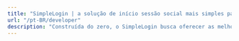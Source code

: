 ```yaml
---
title: "SimpleLogin | a solução de início sessão social mais simples para desenvolvedores"
url: "/pt-BR/developer"
description: "Construída do zero, o SimpleLogin busca oferecer as melhores experiências para desenvolvedores."
---
```


